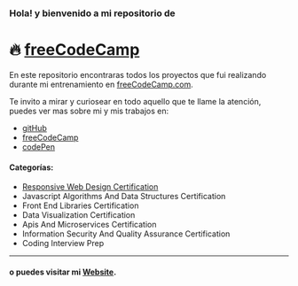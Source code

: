#
### Hola! y bienvenido a mi repositorio  de
# :fire: [freeCodeCamp](https://www.freecodecamp.org/)

En este repositorio encontraras todos los proyectos que fui realizando durante mi entrenamiento en [freeCodeCamp.com](https://www.freecodecamp.org).

Te invito a mirar y curiosear en todo aquello que te llame la atención, puedes ver mas sobre mi y mis trabajos en:

*  [gitHub](https://github.com/GTr487)
*  [freeCodeCamp](https://www.freecodecamp.org/gtr487)
*  [codePen](https://codepen.io/Gtr487/)

#### Categorías:
- [Responsive Web Design Certification](https://github.com/GTr487/freeCodeCampProjects/tree/master/responsiveWebDesignProjects)
- Javascript Algorithms And Data Structures Certification
- Front End Libraries Certification
- Data Visualization Certification
- Apis And Microservices Certification
- Information Security And Quality Assurance Certification
- Coding Interview Prep

___
#### o puedes visitar mi [Website](https://gtr487.github.io/).
